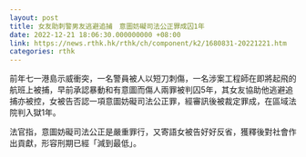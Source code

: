 ```yaml
---
layout: post
title: 女友助刺警男友逃避追捕　意圖妨礙司法公正罪成囚1年
date: 2022-12-21 18:06:30.000000000 +08:00
link: https://news.rthk.hk/rthk/ch/component/k2/1680831-20221221.htm
categories: rthk
---
```


前年七一港島示威衝突，一名警員被人以短刀刺傷，一名涉案工程師在即將起飛的航班上被捕，早前承認暴動和有意圖而傷人兩罪被判囚5年，其女友協助他逃避追捕亦被控，女被告否認一項意圖妨礙司法公正罪，經審訊後被裁定罪成，在區域法院判入獄1年。

法官指，意圖妨礙司法公正是嚴重罪行，又寄語女被告好好反省，獲釋後對社會作出貢獻，形容刑期已經「減到最低」。
